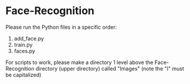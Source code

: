 # Face-Recognition

Please run the Python files in a specific order:
1) add_face.py
2) train.py
3) faces.py

For scripts to work, please make a directory 1 level above the Face-Recognition directory (upper directory) called "Images" (note the "I" must be capitalized)

